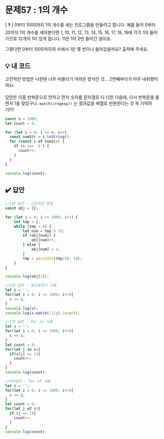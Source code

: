 # 문제57 : 1의 개수

[ ❓ ] 0부터 1000까지 1의 개수를 세는 프로그램을 만들려고 합니다. 예를 들어 0부터 20까지 1의 개수를 세어본다면 1, 10, 11, 12, 13, 14, 15, 16, 17, 18, 19에 각각 1이 들어가므로 12개의 1이 있게 됩니다. 11은 1이 2번 들어간 셈이죠.

그렇다면 0부터 1000까지의 수에서 1은 몇 번이나 들어갔을까요? 출력해 주세요.


## 💡 내 코드
고전적인 방법은 나한텐 너무 떠올리기 어려운 방식인 것... 2번째부터가 아주 내취향이여👍 

답안은 이중 반복문으로 안하고 먼저 숫자를 문자열로 다 더한 다음에, 다시 반복문을 돌면서 1을 찾았구나. 
`match(/regexp/)` 는 결과값을 배열로 반환한다는 것 꼭 기억하기!!!! 

```js
const n = 1000;
let count = 0;

for (let i = 0; i <= n; i++) 
  const numStr = i.toString();
  for (const s of numStr) {
    if (s === '1') {
      count++;
    }
  }
}

console.log(count);
```


## ✔️ 답안
```js
//1번 답안 - 고전적인 방법
const obj = {};

for (let i = 0; i <= 1000; i++) {
    let tmp = i;
    while (tmp > 0) {
        let num = tmp % 10;
        if (obj[num]) {
            obj[num]++;
        } else {
            obj[num] = 1;
        }
        tmp = parseInt(tmp/10, 10);
    }
}

console.log(obj[1]);

//2번 답안 - 정규표현식 사용
let s = '';
for(let i = 0; i <= 1000; i++){
  s += i;
}
console.log(s);
console.log(s.match(/1/g).length);

//3번 답안 - for in 사용
let s = '';
for(let i = 0; i <= 1000; i++){
  s += i;
}
let count = 0;
for(let j in s){
  if(s[j] == 1){
    count++;
  }
}
console.log(count);

//4번답안 - for of 사용
let s = '';
for(let i = 0; i <= 1000; i++){
  s += i;
}
let count = 0;
for(let j of s){
  if (j == 1){
    count++;
  }
}
console.log(count);
```


    
